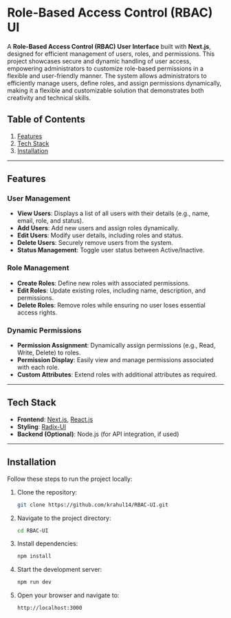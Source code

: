 # Role-Based Access Control (RBAC) UI  

A **Role-Based Access Control (RBAC) User Interface** built with **Next.js**, designed for efficient management of users, roles, and permissions. This project showcases secure and dynamic handling of user access, empowering administrators to customize role-based permissions in a flexible and user-friendly manner. The system allows administrators to efficiently manage users, define roles, and assign permissions dynamically, making it a flexible and customizable solution that demonstrates both creativity and technical skills.  

## Table of Contents  
1. [Features](#features)  
2. [Tech Stack](#tech-stack)  
3. [Installation](#installation)  

---

## Features  

### **User Management**  
- **View Users**: Displays a list of all users with their details (e.g., name, email, role, and status).  
- **Add Users**: Add new users and assign roles dynamically.  
- **Edit Users**: Modify user details, including roles and status.  
- **Delete Users**: Securely remove users from the system.  
- **Status Management**: Toggle user status between Active/Inactive.  

### **Role Management**  
- **Create Roles**: Define new roles with associated permissions.  
- **Edit Roles**: Update existing roles, including name, description, and permissions.  
- **Delete Roles**: Remove roles while ensuring no user loses essential access rights.  

### **Dynamic Permissions**  
- **Permission Assignment**: Dynamically assign permissions (e.g., Read, Write, Delete) to roles.  
- **Permission Display**: Easily view and manage permissions associated with each role.  
- **Custom Attributes**: Extend roles with additional attributes as required.  

---

## Tech Stack  

- **Frontend**: [Next.js](https://nextjs.org/), [React.js](https://reactjs.org/)  
- **Styling**: [Radix-UI](https://www.radix-ui.com/)  
- **Backend (Optional)**: Node.js (for API integration, if used)  

---

## Installation  

Follow these steps to run the project locally:  

1. Clone the repository:  
   ```bash  
   git clone https://github.com/krahul14/RBAC-UI.git  

2. Navigate to the project directory:
   ```bash 
   cd RBAC-UI  

3. Install dependencies:
   ```bash 
   npm install  

4. Start the development server:
   ```bash 
   npm run dev   

5. Open your browser and navigate to:
   ```bash 
   http://localhost:3000    

